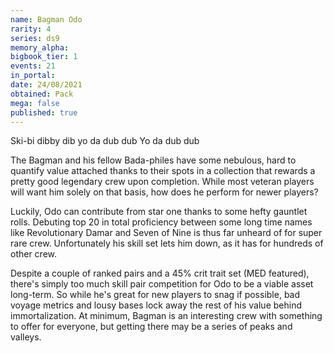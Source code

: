 ```yaml
---
name: Bagman Odo
rarity: 4
series: ds9
memory_alpha:
bigbook_tier: 1
events: 21
in_portal:
date: 24/08/2021
obtained: Pack
mega: false
published: true
---
```


Ski-bi dibby dib yo da dub dub Yo da dub dub

The Bagman and his fellow Bada-philes have some nebulous, hard to quantify value attached thanks to their spots in a collection that rewards a pretty good legendary crew upon completion. While most veteran players will want him solely on that basis, how does he perform for newer players?

Luckily, Odo can contribute from star one thanks to some hefty gauntlet rolls. Debuting top 20 in total proficiency between some long time names like Revolutionary Damar and Seven of Nine is thus far unheard of for super rare crew. Unfortunately his skill set lets him down, as it has for hundreds of other crew.

Despite a couple of ranked pairs and a 45% crit trait set (MED featured), there's simply too much skill pair competition for Odo to be a viable asset long-term. So while he's great for new players to snag if possible, bad voyage metrics and lousy bases lock away the rest of his value behind immortalization. At minimum, Bagman is an interesting crew with something to offer for everyone, but getting there may be a series of peaks and valleys.
